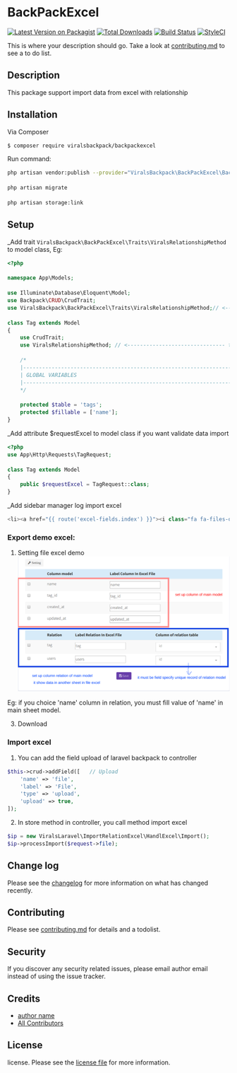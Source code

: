 # BackPackExcel

[![Latest Version on Packagist][ico-version]][link-packagist]
[![Total Downloads][ico-downloads]][link-downloads]
[![Build Status][ico-travis]][link-travis]
[![StyleCI][ico-styleci]][link-styleci]

This is where your description should go. Take a look at [contributing.md](contributing.md) to see a to do list.

## Description
This package support import data from excel with relationship

## Installation

Via Composer

``` bash
$ composer require viralsbackpack/backpackexcel
```
Run command:
```bash
php artisan vendor:publish --provider="ViralsBackpack\BackPackExcel\BackPackExcelServiceProvider"

php artisan migrate

php artisan storage:link
```

## Setup
_Add trait ```ViralsBackpack\BackPackExcel\Traits\ViralsRelationshipMethod``` to model class, Eg:

```php
<?php

namespace App\Models;

use Illuminate\Database\Eloquent\Model;
use Backpack\CRUD\CrudTrait;
use ViralsBackpack\BackPackExcel\Traits\ViralsRelationshipMethod;// <------------------------------- this one

class Tag extends Model
{
    use CrudTrait;
    use ViralsRelationshipMethod; // <------------------------------- this one

    /*
    |--------------------------------------------------------------------------
    | GLOBAL VARIABLES
    |--------------------------------------------------------------------------
    */

    protected $table = 'tags';
    protected $fillable = ['name'];
}
```
_Add attribute $requestExcel to model class if you want validate data import

```php
<?php
use App\Http\Requests\TagRequest;

class Tag extends Model
{
    public $requestExcel = TagRequest::class;
}

```

_Add sidebar manager log import excel
```php
<li><a href="{{ route('excel-fields.index') }}"><i class="fa fa-files-o"></i> <span>Virals Excels</span></a></li>
```

### Export demo excel:
1. Setting file excel demo
![alt text](https://raw.githubusercontent.com/viralsoft/virals.package.import_excel/master/export.png)

Eg:
if you choice 'name' column in relation, you must fill value of 'name' in main sheet model. 

3. Download 

### Import excel
1. You can add the field upload of laravel backpack to controller
```php
$this->crud->addField([   // Upload
    'name' => 'file',
    'label' => 'File',
    'type' => 'upload',
    'upload' => true,
]);
```
2. In store method in controller, you call method import excel
```php
$ip = new ViralsLaravel\ImportRelationExcel\HandlExcel\Import();
$ip->processImport($request->file);
```
## Change log

Please see the [changelog](changelog.md) for more information on what has changed recently.

## Contributing

Please see [contributing.md](contributing.md) for details and a todolist.

## Security

If you discover any security related issues, please email author email instead of using the issue tracker.

## Credits

- [author name][link-author]
- [All Contributors][link-contributors]

## License

license. Please see the [license file](license.md) for more information.

[ico-version]: https://img.shields.io/packagist/v/viralsbackpack/backpackexcel.svg?style=flat-square
[ico-downloads]: https://img.shields.io/packagist/dt/viralsbackpack/backpackexcel.svg?style=flat-square
[ico-travis]: https://img.shields.io/travis/viralsbackpack/backpackexcel/master.svg?style=flat-square
[ico-styleci]: https://styleci.io/repos/12345678/shield

[link-packagist]: https://packagist.org/packages/viralsbackpack/backpackexcel
[link-downloads]: https://packagist.org/packages/viralsbackpack/backpackexcel
[link-travis]: https://travis-ci.org/viralsbackpack/backpackexcel
[link-styleci]: https://styleci.io/repos/12345678
[link-author]: https://github.com/viralsbackpack
[link-contributors]: ../../contributors
